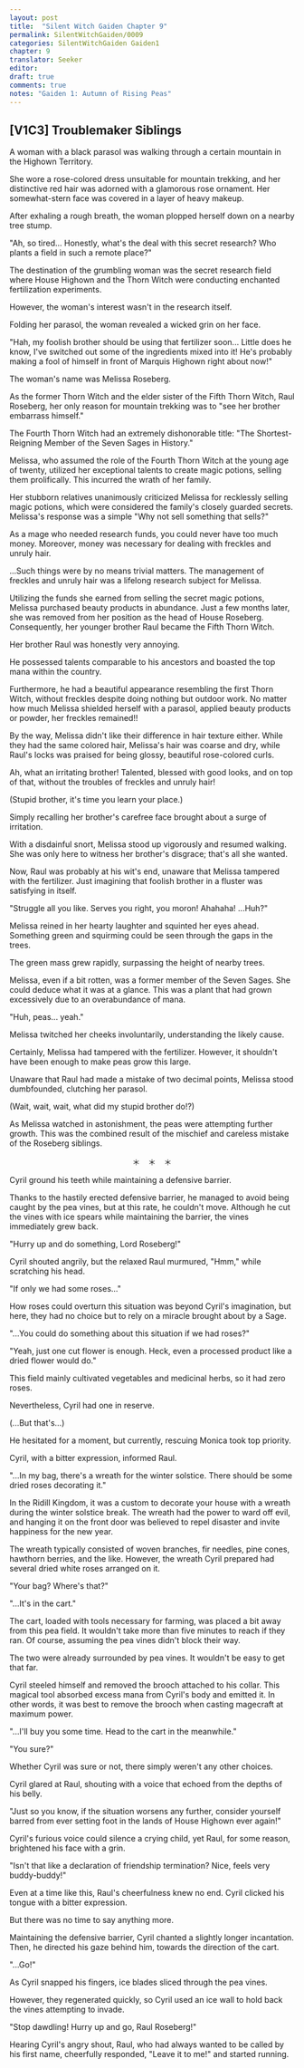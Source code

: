 ```yaml
---
layout: post
title:  "Silent Witch Gaiden Chapter 9"
permalink: SilentWitchGaiden/0009
categories: SilentWitchGaiden Gaiden1
chapter: 9
translator: Seeker
editor: 
draft: true
comments: true
notes: "Gaiden 1: Autumn of Rising Peas"
---
```

<h2>[V1C3] Troublemaker Siblings</h2>

A woman with a black parasol was walking through a certain mountain in the Highown Territory.

She wore a rose-colored dress unsuitable for mountain trekking, and her distinctive red hair was adorned with a glamorous rose ornament. Her somewhat-stern face was covered in a layer of heavy makeup.

After exhaling a rough breath, the woman plopped herself down on a nearby tree stump.

"Ah, so tired... Honestly, what's the deal with this secret research? Who plants a field in such a remote place?"

The destination of the grumbling woman was the secret research field where House Highown and the Thorn Witch were conducting enchanted fertilization experiments.

However, the woman's interest wasn't in the research itself.

Folding her parasol, the woman revealed a wicked grin on her face.

"Hah, my foolish brother should be using that fertilizer soon... Little does he know, I've switched out some of the ingredients mixed into it! He's probably making a fool of himself in front of Marquis Highown right about now!"

The woman's name was Melissa Roseberg.

As the former Thorn Witch and the elder sister of the Fifth Thorn Witch, Raul Roseberg, her only reason for mountain trekking was to "see her brother embarrass himself."

The Fourth Thorn Witch had an extremely dishonorable title: "The Shortest-Reigning Member of the Seven Sages in History."

Melissa, who assumed the role of the Fourth Thorn Witch at the young age of twenty, utilized her exceptional talents to create magic potions, selling them prolifically. This incurred the wrath of her family.

Her stubborn relatives unanimously criticized Melissa for recklessly selling magic potions, which were considered the family's closely guarded secrets. Melissa's response was a simple "Why not sell something that sells?"

As a mage who needed research funds, you could never have too much money. Moreover, money was necessary for dealing with freckles and unruly hair.

...Such things were by no means trivial matters. The management of freckles and unruly hair was a lifelong research subject for Melissa.

Utilizing the funds she earned from selling the secret magic potions, Melissa purchased beauty products in abundance. Just a few months later, she was removed from her position as the head of House Roseberg. Consequently, her younger brother Raul became the Fifth Thorn Witch.

Her brother Raul was honestly very annoying.

He possessed talents comparable to his ancestors and boasted the top mana within the country.

Furthermore, he had a beautiful appearance resembling the first Thorn Witch, without freckles despite doing nothing but outdoor work. No matter how much Melissa shielded herself with a parasol, applied beauty products or powder, her freckles remained!!

By the way, Melissa didn't like their difference in hair texture either. While they had the same colored hair, Melissa's hair was coarse and dry, while Raul's locks was praised for being glossy, beautiful rose-colored curls.

Ah, what an irritating brother! Talented, blessed with good looks, and on top of that, without the troubles of freckles and unruly hair!

(Stupid brother, it's time you learn your place.)

Simply recalling her brother's carefree face brought about a surge of irritation.

With a disdainful snort, Melissa stood up vigorously and resumed walking. She was only here to witness her brother's disgrace; that's all she wanted.

Now, Raul was probably at his wit's end, unaware that Melissa tampered with the fertilizer. Just imagining that foolish brother in a fluster was satisfying in itself.

"Struggle all you like. Serves you right, you moron! Ahahaha! ...Huh?"

Melissa reined in her hearty laughter and squinted her eyes ahead. Something green and squirming could be seen through the gaps in the trees.

The green mass grew rapidly, surpassing the height of nearby trees.

Melissa, even if a bit rotten, was a former member of the Seven Sages. She could deduce what it was at a glance. This was a plant that had grown excessively due to an overabundance of mana.

"Huh, peas... yeah."

Melissa twitched her cheeks involuntarily, understanding the likely cause.

Certainly, Melissa had tampered with the fertilizer. However, it shouldn't have been enough to make peas grow this large.

Unaware that Raul had made a mistake of two decimal points, Melissa stood dumbfounded, clutching her parasol.

(Wait, wait, wait, what did my stupid brother do!?)

As Melissa watched in astonishment, the peas were attempting further growth. This was the combined result of the mischief and careless mistake of the Roseberg siblings.

<p style="text-align: center;">＊　＊　＊</p>

Cyril ground his teeth while maintaining a defensive barrier.

Thanks to the hastily erected defensive barrier, he managed to avoid being caught by the pea vines, but at this rate, he couldn't move. Although he cut the vines with ice spears while maintaining the barrier, the vines immediately grew back.

"Hurry up and do something, Lord Roseberg!"

Cyril shouted angrily, but the relaxed Raul murmured, "Hmm," while scratching his head.

"If only we had some roses..."

How roses could overturn this situation was beyond Cyril's imagination, but here, they had no choice but to rely on a miracle brought about by a Sage.

"...You could do something about this situation if we had roses?"

"Yeah, just one cut flower is enough. Heck, even a processed product like a dried flower would do."

This field mainly cultivated vegetables and medicinal herbs, so it had zero roses.

Nevertheless, Cyril had one in reserve.

(...But that's...)

He hesitated for a moment, but currently, rescuing Monica took top priority.

Cyril, with a bitter expression, informed Raul.

"...In my bag, there's a wreath for the winter solstice. There should be some dried roses decorating it."

In the Ridill Kingdom, it was a custom to decorate your house with a wreath during the winter solstice break. The wreath had the power to ward off evil, and hanging it on the front door was believed to repel disaster and invite happiness for the new year.

The wreath typically consisted of woven branches, fir needles, pine cones, hawthorn berries, and the like. However, the wreath Cyril prepared had several dried white roses arranged on it.

"Your bag? Where's that?"

"...It's in the cart."

The cart, loaded with tools necessary for farming, was placed a bit away from this pea field. It wouldn't take more than five minutes to reach if they ran. Of course, assuming the pea vines didn't block their way.

The two were already surrounded by pea vines. It wouldn't be easy to get that far.

Cyril steeled himself and removed the brooch attached to his collar. This magical tool absorbed excess mana from Cyril's body and emitted it. In other words, it was best to remove the brooch when casting magecraft at maximum power.

"...I'll buy you some time. Head to the cart in the meanwhile."

"You sure?"

Whether Cyril was sure or not, there simply weren't any other choices.

Cyril glared at Raul, shouting with a voice that echoed from the depths of his belly.

"Just so you know, if the situation worsens any further, consider yourself barred from ever setting foot in the lands of House Highown ever again!"

Cyril's furious voice could silence a crying child, yet Raul, for some reason, brightened his face with a grin.

"Isn't that like a declaration of friendship termination? Nice, feels very buddy-buddy!"

Even at a time like this, Raul's cheerfulness knew no end. Cyril clicked his tongue with a bitter expression.

But there was no time to say anything more.

Maintaining the defensive barrier, Cyril chanted a slightly longer incantation. Then, he directed his gaze behind him, towards the direction of the cart.

"...Go!"

As Cyril snapped his fingers, ice blades sliced through the pea vines.

However, they regenerated quickly, so Cyril used an ice wall to hold back the vines attempting to invade.

"Stop dawdling! Hurry up and go, Raul Roseberg!"

Hearing Cyril's angry shout, Raul, who had always wanted to be called by his first name, cheerfully responded, "Leave it to me!" and started running.
